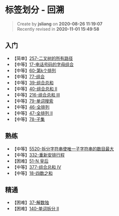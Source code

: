标签划分 - 回溯
===

> Create by **jsliang** on **2020-08-26 11:19:07**  
> Recently revised in **2020-11-01 15:49:58**

## 入门

* 【简单】[257-二叉树的所有路径](https://leetcode-cn.com/problems/binary-tree-paths/)
* 【中等】[17-电话号码的字母组合](https://leetcode-cn.com/problems/letter-combinations-of-a-phone-number/)
* 【中等】[60-第k个排列](https://leetcode-cn.com/problems/permutation-sequence/)
* 【中等】[77-组合](https://leetcode-cn.com/problems/combinations/)
* 【中等】[39-组合总和](https://leetcode-cn.com/problems/combination-sum/)
* 【中等】[40-组合总和 II](https://leetcode-cn.com/problems/combination-sum-ii/)
* 【中等】[216-组合总和 III](https://leetcode-cn.com/problems/combination-sum-iii/)
* 【中等】[79-单词搜索](https://leetcode-cn.com/problems/word-search/)
* 【中等】[46-全排列](https://leetcode-cn.com/problems/permutations/)
* 【中等】[47-全排列 II](https://leetcode-cn.com/problems/permutations-ii/)
* 【中等】[78-子集](https://leetcode-cn.com/problems/subsets/)

## 熟练

* 【中等】[5520-拆分字符串使唯一子字符串的数目最大](https://leetcode-cn.com/problems/split-a-string-into-the-max-number-of-unique-substrings/)
* 【中等】[332-重新安排行程](https://leetcode-cn.com/problems/reconstruct-itinerary/)
* 【困难】[51-N 皇后](https://leetcode-cn.com/problems/n-queens/)
* 【中等】[377-组合总和 Ⅳ](https://leetcode-cn.com/problems/combination-sum-iv/)
* 【中等】[18-四数之和](https://leetcode-cn.com/problems/4sum/)

## 精通

* 【困难】[37-解数独](https://leetcode-cn.com/problems/sudoku-solver/)
* 【困难】[140-单词拆分 II](https://leetcode-cn.com/problems/word-break-ii/)